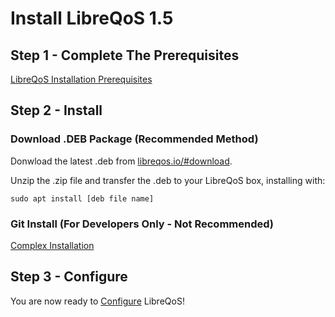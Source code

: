 # Install LibreQoS 1.5

## Step 1 - Complete The Prerequisites

[LibreQoS Installation Prerequisites](quickstart-prereq.md)

## Step 2 - Install

### Download .DEB Package (Recommended Method)

Donwload the latest .deb from [libreqos.io/#download](https://libreqos.io/#download).

Unzip the .zip file and transfer the .deb to your LibreQoS box, installing with:
```
sudo apt install [deb file name]
```

### Git Install (For Developers Only - Not Recommended)

[Complex Installation](../TechnicalDocs/git-install.md)

## Step 3 - Configure

You are now ready to [Configure](./configuration.md) LibreQoS!
